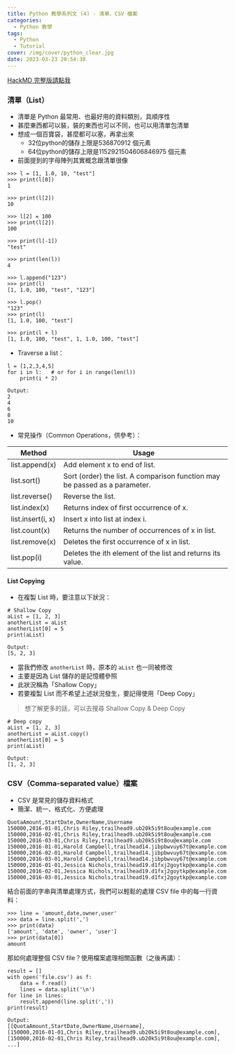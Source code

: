 ```yaml
---
title: Python 教學系列文 (4) - 清單、CSV 檔案
categories:
  - Python 教學
tags:
  - Python
  - Tutorial
cover: /img/cover/python_clear.jpg
date: 2023-03-23 20:54:38
---
```


[HackMD 完整版請點我](https://hackmd.io/w5n1Ow8NSea_-UAeXTJDSw?view)

### 清單（List）
 - 清單是 Python 最常用、也最好用的資料類別，具順序性
 - 甚麼東西都可以裝，裝的東西也可以不同，也可以用清單包清單
 - 想成一個百寶袋，甚麼都可以塞，再拿出來
     - 32位python的儲存上限是536870912 個元素
     - 64位python的儲存上限是1152921504606846975 個元素
 - 前面提到的字母陣列其實概念跟清單很像

```
>>> l = [1, 1.0, 10, "test"]
>>> print(l[0])
1

>>> print(l[2])
10

>>> l[2] = 100
>>> print(l[2])
100

>>> print(l[-1])
"test"

>>> print(len(l))
4

>>> l.append("123")
>>> print(l)
[1, 1.0, 100, "test", "123"]

>>> l.pop()
"123"
>>> print(l)
[1, 1.0, 100, "test"]

>>> print(l + l)
[1, 1.0, 100, "test", 1, 1.0, 100, "test"]
```
 - Traverse a list：

```python=
l = [1,2,3,4,5]
for i in l:   # or for i in range(len(l))
    print(i * 2)
```
```
Output:
2
4
6
8
10
```
- 常見操作（Common Operations，供參考）：

| Method | Usage |
| -----  | ----- |
| list.append(x)  | Add element x to end of list. |
| list.sort()   | Sort (order) the list. A comparison function may be passed as a parameter. |
| list.reverse()  | Reverse the list. |
| list.index(x)   | Returns index of first occurrence of x. |
| list.insert(i, x)  | Insert x into list at index i. |
| list.count(x)   | Returns the number of occurrences of x in list. |
| list.remove(x)   | Deletes the first occurrence of x in list. |
| list.pop(i)  | Deletes the ith element of the list and returns its value. |

#### List Copying
- 在複製 List 時，要注意以下狀況：

```python=
# Shallow Copy
aList = [1, 2, 3]
anotherList = aList
anotherList[0] = 5
print(aList)
```
```
Output:
[5, 2, 3]
```
 - 當我們修改 `anotherList` 時，原本的 `aList` 也一同被修改
 - 主要是因為 List 儲存的是記憶體參照
 - 此狀況稱為「Shallow Copy」
 - 若要複製 List 而不希望上述狀況發生，要記得使用「Deep Copy」
 
> 想了解更多的話，可以去搜尋 Shallow Copy & Deep Copy

```python=
# Deep copy
aList = [1, 2, 3]
anotherList = aList.copy()
anotherList[0] = 5
print(aList)
```
```
Output:
[1, 2, 3]
```
    
    
### CSV（Comma-separated value）檔案
 - CSV 是常見的儲存資料格式
 - 簡潔、統一、格式化、方便處理

```
QuotaAmount,StartDate,OwnerName,Username
150000,2016-01-01,Chris Riley,trailhead9.ub20k5i9t8ou@example.com
150000,2016-02-01,Chris Riley,trailhead9.ub20k5i9t8ou@example.com
150000,2016-03-01,Chris Riley,trailhead9.ub20k5i9t8ou@example.com
150000,2016-01-01,Harold Campbell,trailhead14.jibpbwvuy67t@example.com
150000,2016-02-01,Harold Campbell,trailhead14.jibpbwvuy67t@example.com
150000,2016-03-01,Harold Campbell,trailhead14.jibpbwvuy67t@example.com
150000,2016-01-01,Jessica Nichols,trailhead19.d1fxj2goytkp@example.com
150000,2016-02-01,Jessica Nichols,trailhead19.d1fxj2goytkp@example.com
150000,2016-03-01,Jessica Nichols,trailhead19.d1fxj2goytkp@example.com
```

結合前面的字串與清單處理方式，我們可以輕鬆的處理 CSV file 中的每一行資料：
```
>>> line = 'amount,date,owner,user'
>>> data = line.split(',')
>>> print(data)
['amount', 'date', 'owner', 'user']
>>> print(data[0])
amount
```

那如何處理整個 CSV file？使用檔案處理相關函數（之後再講）：
```python=
result = []
with open('file.csv') as f:
    data = f.read()
    lines = data.split('\n')
for line in lines:
    result.append(line.split(','))
print(result)
```
```
Output:
[[QuotaAmount,StartDate,OwnerName,Username],
[150000,2016-01-01,Chris Riley,trailhead9.ub20k5i9t8ou@example.com],
[150000,2016-02-01,Chris Riley,trailhead9.ub20k5i9t8ou@example.com],
...]

```